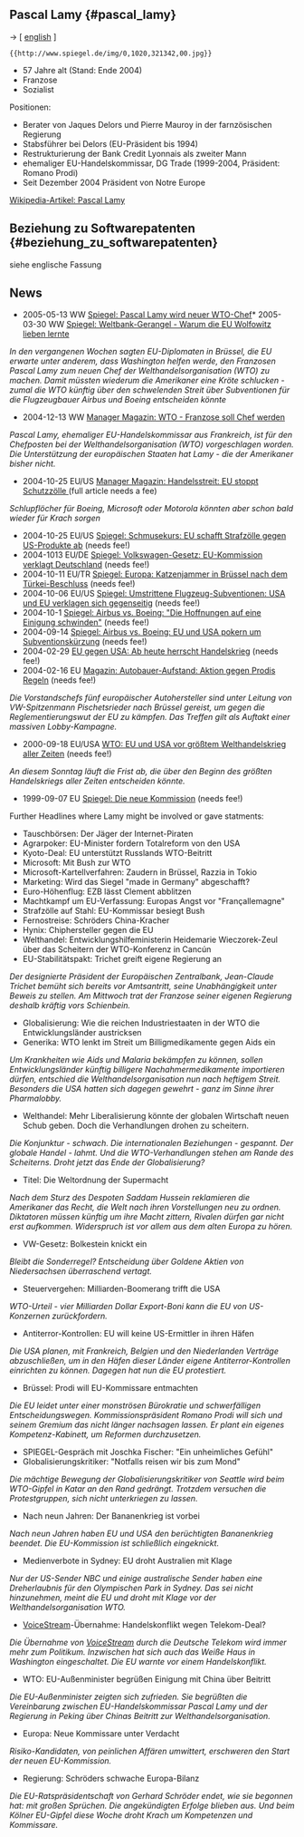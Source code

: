 ## Pascal Lamy {#pascal_lamy}

-\> \[ [ english](LamyEn "wikilink") \]

```{=mediawiki}
{{http://www.spiegel.de/img/0,1020,321342,00.jpg}}
```
-   57 Jahre alt (Stand: Ende 2004)
-   Franzose
-   Sozialist

Positionen:

-   Berater von Jaques Delors und Pierre Mauroy in der farnzösischen
    Regierung
-   Stabsführer bei Delors (EU-Präsident bis 1994)
-   Restrukturierung der Bank Credit Lyonnais als zweiter Mann
-   ehemaliger EU-Handelskommissar, DG Trade (1999-2004, Präsident:
    Romano Prodi)
-   Seit Dezember 2004 Präsident von Notre Europe

[Wikipedia-Artikel: Pascal
Lamy](http://de.wikipedia.org/wiki/Pascal_Lamy "wikilink")

## Beziehung zu Softwarepatenten {#beziehung_zu_softwarepatenten}

siehe englische Fassung

## News

-   2005-05-13 WW [Spiegel: Pascal Lamy wird neuer
    WTO-Chef](http://www.spiegel.de/wirtschaft/0,1518,356064,00.html "wikilink")\*
    2005-03-30 WW [Spiegel: Weltbank-Gerangel - Warum die EU Wolfowitz
    lieben
    lernte](http://www.spiegel.de/wirtschaft/0,1518,348886,00.html "wikilink")

*In den vergangenen Wochen sagten EU-Diplomaten in Brüssel, die EU
erwarte unter anderem, dass Washington helfen werde, den Franzosen
Pascal Lamy zum neuen Chef der Welthandelsorganisation (WTO) zu machen.
Damit müssten wiederum die Amerikaner eine Kröte schlucken - zumal die
WTO künftig über den schwelenden Streit über Subventionen für die
Flugzeugbauer Airbus und Boeing entscheiden könnte*

-   2004-12-13 WW [Manager Magazin: WTO - Franzose soll Chef
    werden](http://www.manager-magazin.de/koepfe/artikel/0,2828,332576,00.html "wikilink")

*Pascal Lamy, ehemaliger EU-Handelskommissar aus Frankreich, ist für den
Chefposten bei der Welthandelsorganisation (WTO) vorgeschlagen worden.
Die Unterstützung der europäischen Staaten hat Lamy - die der Amerikaner
bisher nicht.*

-   2004-10-25 EU/US [Manager Magazin: Handelsstreit: EU stoppt
    Schutzzölle
    ](http://service.manager-magazin.de/digas/servlet/find/ON=manager-324841/DD=20041025 "wikilink")
    (full article needs a fee)

*Schlupflöcher für Boeing, Microsoft oder Motorola könnten aber schon
bald wieder für Krach sorgen*

-   2004-10-25 EU/US [Spiegel: Schmusekurs: EU schafft Strafzölle gegen
    US-Produkte
    ab](http://www.spiegel.de/wirtschaft/0,1518,324821,00.html "wikilink")
    (needs fee!)
-   2004-1013 EU/DE [Spiegel: Volkswagen-Gesetz: EU-Kommission verklagt
    Deutschland](http://www.spiegel.de/wirtschaft/0,1518,322875,00.html "wikilink")
    (needs fee!)
-   2004-10-11 EU/TR [Spiegel: Europa: Katzenjammer in Brüssel nach dem
    Türkei-Beschluss](http://www.spiegel.de/spiegel/0,1518,323365,00.html "wikilink")
    (needs fee!)
-   2004-10-06 EU/US [Spiegel: Umstrittene Flugzeug-Subventionen: USA
    und EU verklagen sich
    gegenseitig](http://www.spiegel.de/wirtschaft/0,1518,321809,00.html "wikilink")
    (needs fee!)
-   2004-10-1 [Spiegel: Airbus vs. Boeing: \"Die Hoffnungen auf eine
    Einigung
    schwinden\"](http://www.spiegel.de/wirtschaft/0,1518,320954,00.html "wikilink")
    (needs fee!)
-   2004-09-14 [Spiegel: Airbus vs. Boeing: EU und USA pokern um
    Subventionskürzung](http://www.spiegel.de/wirtschaft/0,1518,318037,00.html "wikilink")
    (needs fee!)
-   2004-02-29 [EU gegen USA: Ab heute herrscht
    Handelskrieg](http://www.spiegel.de/wirtschaft/0,1518,288498,00.html "wikilink")
    (needs fee!)
-   2004-02-16 EU [Magazin: Autobauer-Aufstand: Aktion gegen Prodis
    Regeln](Manager "wikilink") (needs fee!)

*Die Vorstandschefs fünf europäischer Autohersteller sind unter Leitung
von VW-Spitzenmann Pischetsrieder nach Brüssel gereist, um gegen die
Reglementierungswut der EU zu kämpfen. Das Treffen gilt als Auftakt
einer massiven Lobby-Kampagne.*

-   2000-09-18 EU/USA [WTO: EU und USA vor größtem Welthandelskrieg
    aller
    Zeiten](http://www.manager-magazin.de/geld/artikel/0,2828,95681,00.html "wikilink")
    (needs fee!)

*An diesem Sonntag läuft die Frist ab, die über den Beginn des größten
Handelskriegs aller Zeiten entscheiden könnte.*

-   1999-09-07 EU [Spiegel: Die neue
    Kommission](http://www.spiegel.de/politik/ausland/0,1518,30798,00.html "wikilink")
    (needs fee!)

Further Headlines where Lamy might be involved or gave statments:

-   Tauschbörsen: Der Jäger der Internet-Piraten
-   Agrarpoker: EU-Minister fordern Totalreform von den USA
-   Kyoto-Deal: EU unterstützt Russlands WTO-Beitritt
-   Microsoft: Mit Bush zur WTO
-   Microsoft-Kartellverfahren: Zaudern in Brüssel, Razzia in Tokio
-   Marketing: Wird das Siegel \"made in Germany\" abgeschafft?
-   Euro-Höhenflug: EZB lässt Clement abblitzen
-   Machtkampf um EU-Verfassung: Europas Angst vor \"Françallemagne\"
-   Strafzölle auf Stahl: EU-Kommissar besiegt Bush
-   Fernostreise: Schröders China-Kracher
-   Hynix: Chiphersteller gegen die EU
-   Welthandel: Entwicklungshilfeministerin Heidemarie Wieczorek-Zeul
    über das Scheitern der WTO-Konferenz in Cancún
-   EU-Stabilitätspakt: Trichet greift eigene Regierung an

*Der designierte Präsident der Europäischen Zentralbank, Jean-Claude
Trichet bemüht sich bereits vor Amtsantritt, seine Unabhängigkeit unter
Beweis zu stellen. Am Mittwoch trat der Franzose seiner eigenen
Regierung deshalb kräftig vors Schienbein.*

-   Globalisierung: Wie die reichen Industriestaaten in der WTO die
    Entwicklungsländer austricksen
-   Generika: WTO lenkt im Streit um Billigmedikamente gegen Aids ein

*Um Krankheiten wie Aids und Malaria bekämpfen zu können, sollen
Entwicklungsländer künftig billigere Nachahmermedikamente importieren
dürfen, entschied die Welthandelsorganisation nun nach heftigem Streit.
Besonders die USA hatten sich dagegen gewehrt - ganz im Sinne ihrer
Pharmalobby.*

-   Welthandel: Mehr Liberalisierung könnte der globalen Wirtschaft
    neuen Schub geben. Doch die Verhandlungen drohen zu scheitern.

*Die Konjunktur - schwach. Die internationalen Beziehungen - gespannt.
Der globale Handel - lahmt. Und die WTO-Verhandlungen stehen am Rande
des Scheiterns. Droht jetzt das Ende der Globalisierung?*

-   Titel: Die Weltordnung der Supermacht

*Nach dem Sturz des Despoten Saddam Hussein reklamieren die Amerikaner
das Recht, die Welt nach ihren Vorstellungen neu zu ordnen. Diktatoren
müssen künftig um ihre Macht zittern, Rivalen dürfen gar nicht erst
aufkommen. Widerspruch ist vor allem aus dem alten Europa zu hören.*

-   VW-Gesetz: Bolkestein knickt ein

*Bleibt die Sonderregel? Entscheidung über Goldene Aktien von
Niedersachsen überraschend vertagt.*

-   Steuervergehen: Milliarden-Boomerang trifft die USA

*WTO-Urteil - vier Milliarden Dollar Export-Boni kann die EU von
US-Konzernen zurückfordern.*

-   Antiterror-Kontrollen: EU will keine US-Ermittler in ihren Häfen

*Die USA planen, mit Frankreich, Belgien und den Niederlanden Verträge
abzuschließen, um in den Häfen dieser Länder eigene
Antiterror-Kontrollen einrichten zu können. Dagegen hat nun die EU
protestiert.*

-   Brüssel: Prodi will EU-Kommissare entmachten

*Die EU leidet unter einer monströsen Bürokratie und schwerfälligen
Entscheidungswegen. Kommissionspräsident Romano Prodi will sich und
seinem Gremium das nicht länger nachsagen lassen. Er plant ein eigenes
Kompetenz-Kabinett, um Reformen durchzusetzen.*

-   SPIEGEL-Gespräch mit Joschka Fischer: \"Ein unheimliches Gefühl\"
-   Globalisierungskritiker: \"Notfalls reisen wir bis zum Mond\"

*Die mächtige Bewegung der Globalisierungskritiker von Seattle wird beim
WTO-Gipfel in Katar an den Rand gedrängt. Trotzdem versuchen die
Protestgruppen, sich nicht unterkriegen zu lassen.*

-   Nach neun Jahren: Der Bananenkrieg ist vorbei

*Nach neun Jahren haben EU und USA den berüchtigten Bananenkrieg
beendet. Die EU-Kommission ist schließlich eingeknickt.*

-   Medienverbote in Sydney: EU droht Australien mit Klage

*Nur der US-Sender NBC und einige australische Sender haben eine
Dreherlaubnis für den Olympischen Park in Sydney. Das sei nicht
hinzunehmen, meint die EU und droht mit Klage vor der
Welthandelsorganisation WTO.*

-   [VoiceStream](VoiceStream "wikilink")-Übernahme: Handelskonflikt
    wegen Telekom-Deal?

*Die Übernahme von [VoiceStream](VoiceStream "wikilink") durch die
Deutsche Telekom wird immer mehr zum Politikum. Inzwischen hat sich auch
das Weiße Haus in Washington eingeschaltet. Die EU warnte vor einem
Handelskonflikt.*

-   WTO: EU-Außenminister begrüßen Einigung mit China über Beitritt

*Die EU-Außenminister zeigten sich zufrieden. Sie begrüßten die
Vereinbarung zwischen EU-Handelskommissar Pascal Lamy und der Regierung
in Peking über Chinas Beitritt zur Welthandelsorganisation.*

-   Europa: Neue Kommissare unter Verdacht

*Risiko-Kandidaten, von peinlichen Affären umwittert, erschweren den
Start der neuen EU-Kommission.*

-   Regierung: Schröders schwache Europa-Bilanz

*Die EU-Ratspräsidentschaft von Gerhard Schröder endet, wie sie begonnen
hat: mit großen Sprüchen. Die angekündigten Erfolge blieben aus. Und
beim Kölner EU-Gipfel diese Woche droht Krach um Kompetenzen und
Kommissare.*
